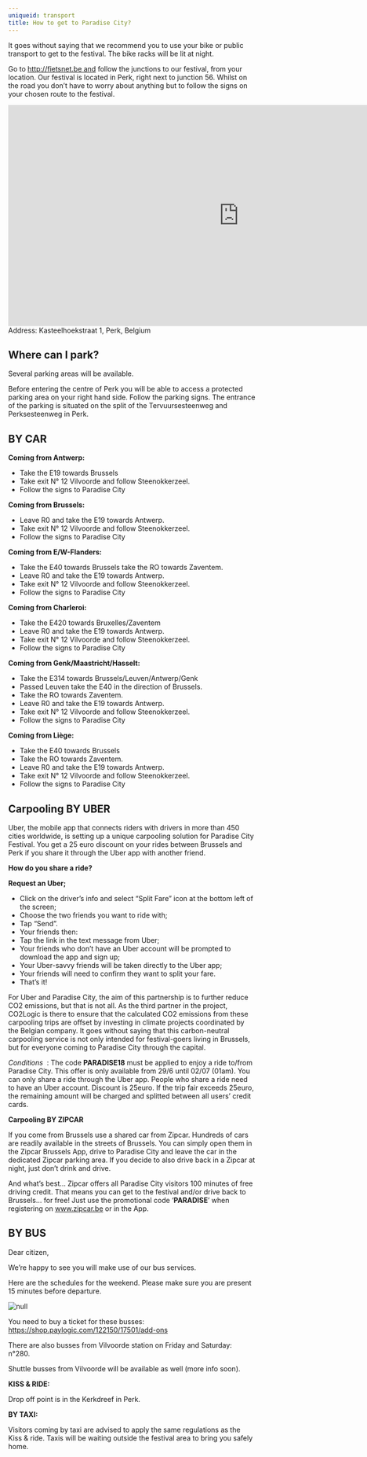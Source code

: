 ```yaml
---
uniqueid: transport
title: How to get to Paradise City?
---
```

It goes without saying that we recommend you to use your bike or public transport to get to the festival. The bike racks will be lit at night.

Go to http://fietsnet.be and follow the junctions to our festival, from your location. Our festival is located in Perk, right next to junction 56. Whilst on the road you don’t have to worry about anything but to follow the signs on your chosen route to the festival.

<iframe src="https://www.google.com/maps/embed?pb=!1m18!1m12!1m3!1d2514.6069916669944!2d4.499689916090928!3d50.93098667954452!2m3!1f0!2f0!3f0!3m2!1i1024!2i768!4f13.1!3m3!1m2!1s0x47c3e75c201d7d11%3A0x268c1b87c5a0bc5d!2sParadise+City+Festival!5e0!3m2!1sen!2sbe!4v1554824539873!5m2!1sen!2sbe" width="940" height="450" frameborder="0" style="border:0" allowfullscreen></iframe>Address: Kasteelhoekstraat 1, Perk, Belgium

## Where can I park?

Several parking areas will be available.

Before entering the centre of Perk you will be able to access a protected parking area on your right hand side. Follow the parking signs. The entrance of the parking is situated on the split of the Tervuursesteenweg and Perksesteenweg in Perk. 

## BY CAR

**Coming from Antwerp:**

* Take the E19 towards Brussels
* Take exit N° 12 Vilvoorde and follow Steenokkerzeel.
* Follow the signs to Paradise City

**Coming from Brussels:**

* Leave R0 and take the E19 towards Antwerp.
* Take exit N° 12 Vilvoorde and follow Steenokkerzeel.
* Follow the signs to Paradise City

**Coming from E/W-Flanders:**

* Take the E40 towards Brussels take the RO towards Zaventem.
* Leave R0 and take the E19 towards Antwerp.
* Take exit N° 12 Vilvoorde and follow Steenokkerzeel.
* Follow the signs to Paradise City

**Coming from Charleroi:**

* Take the E420 towards Bruxelles/Zaventem
* Leave R0 and take the E19 towards Antwerp.
* Take exit N° 12 Vilvoorde and follow Steenokkerzeel.
* Follow the signs to Paradise City

**Coming from Genk/Maastricht/Hasselt:**

* Take the E314 towards Brussels/Leuven/Antwerp/Genk
* Passed Leuven take the E40 in the direction of Brussels.
* Take the RO towards Zaventem.
* Leave R0 and take the E19 towards Antwerp.
* Take exit N° 12 Vilvoorde and follow Steenokkerzeel.
* Follow the signs to Paradise City

**Coming from Liège:**

* Take the E40 towards Brussels
* Take the RO towards Zaventem.
* Leave R0 and take the E19 towards Antwerp.
* Take exit N° 12 Vilvoorde and follow Steenokkerzeel.
* Follow the signs to Paradise City

## Carpooling BY UBER

Uber, the mobile app that connects riders with drivers in more than 450 cities worldwide, is setting up a unique carpooling solution for Paradise City Festival. You get a 25 euro discount on your rides between Brussels and Perk if you share it through the Uber app with another friend.

**How do you share a ride?**

**Request an Uber;**

* Click on the driver’s info and select “Split Fare” icon at the bottom left of the screen;
* Choose the two friends you want to ride with;
* Tap “Send”.
* Your friends then:
* Tap the link in the text message from Uber;
* Your friends who don’t have an Uber account will be prompted to download the app and sign up;
* Your Uber-savvy friends will be taken directly to the Uber app;
* Your friends will need to confirm they want to split your fare.
* That’s it!

For Uber and Paradise City, the aim of this partnership is to further reduce CO2 emissions, but that is not all. As the third partner in the project, CO2Logic is there to ensure that the calculated CO2 emissions from these carpooling trips are offset by investing in climate projects coordinated by the Belgian company. It goes without saying that this carbon-neutral carpooling service is not only intended for festival-goers living in Brussels, but for everyone coming to Paradise City through the capital.

_Conditions_  : The code **PARADISE18** must be applied to enjoy a ride to/from Paradise City. This offer is only available from 29/6 until 02/07 (01am). You can only share a ride through the Uber app. People who share a ride need to have an Uber account. Discount is 25euro. If the trip fair exceeds 25euro, the remaining amount will be charged and splitted between all users’ credit cards.

**Carpooling BY ZIPCAR**

If you come from Brussels use a shared car from Zipcar. Hundreds of cars are readily available in the streets of Brussels. You can simply open them in the Zipcar Brussels App, drive to Paradise City and leave the car in the dedicated Zipcar parking area. If you decide to also drive back in a Zipcar at night, just don’t drink and drive.

And what’s best… Zipcar offers all Paradise City visitors 100 minutes of free driving credit. That means you can get to the festival and/or drive back to Brussels… for free! Just use the promotional code ‘**PARADISE**’ when registering on www.zipcar.be or in the App.

## BY BUS

Dear citizen,

We’re happy to see you will make use of our bus services.

Here are the schedules for the weekend. Please make sure you are present 15 minutes before departure.

![null](/images/uploads/capture-d’écran-2019-05-02-à-11.23.25-copie.jpg)

You need to buy a ticket for these busses: <https://shop.paylogic.com/122150/17501/add-ons>

There are also busses from Vilvoorde station on Friday and Saturday: n°280.

Shuttle busses from Vilvoorde will be available as well (more info soon). 

**KISS & RIDE:**

Drop off point is in the Kerkdreef in Perk.

**BY TAXI:**

Visitors coming by taxi are advised to apply the same regulations as the Kiss & ride. Taxis will be waiting outside the festival area to bring you safely home.
